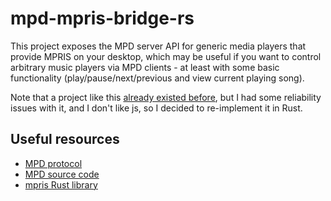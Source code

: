 # mpd-mpris-bridge-rs

This project exposes the MPD server API for generic media players that provide MPRIS on your desktop, which may be useful if you want to control arbitrary music players via MPD clients - at least with some basic functionality (play/pause/next/previous and view current playing song).

Note that a project like this [already existed before](https://github.com/jonjomckay/mpd-mpris-bridge), but I had some reliability issues with it, and I don't like js, so I decided to re-implement it in Rust.


## Useful resources

- [MPD protocol](https://mpd.readthedocs.io/en/latest/protocol.html)
- [MPD source code](https://github.com/MusicPlayerDaemon/MPD)
- [mpris Rust library](https://docs.rs/mpris/latest/mpris/)
